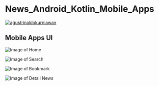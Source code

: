 # News_Android_Kotlin_Mobile_Apps

[![agustrinaldokurniawan](https://circleci.com/gh/agustrinaldokurniawan/News_Kotlin_Native.svg?style=svg)](https://circleci.com/gh/agustrinaldokurniawan/News_Kotlin_Native)

## Mobile Apps UI
![Image of Home](https://lh3.googleusercontent.com/WPj-3egxhlpvdI2i9oNxdlDxCTaG3bLHw7KGi0PEkabNbGBwdV4dfz7_MSnl2mqeZsfkhWiF92aAbS9G5LJPFvjiGByfmpcrxjj6c0xv2OQ5jtuEwVDDKxLW_foX93WHhf4MCJ-RrmLJDJ_bxv0hmUxwUqSV9oUaqQHPRQRKtvd_okqP2eztPKcN8SV_FfU8GlueyzZl1MOZktqW8FMmFAGK-8N2NdXPiYHyRorSy_ENEVjNHM2OhajBKqsoTFv-OLDyN7_rQz2YrQ6GGAPLtaIjUcAf3lBPU-ovv_RpaUTQ2SwBH3z3nPNvWzLGrCIjo12T7vfh02jqOlnSX3pIBS-6s-V2MERHzSgrgoOgymR6X_rsp-ebzBsyhsH-LsChMO_hdjI2giMKmcrK5zeDADmR1PdJIlUNIeHwNZXQb0fPJFe8HaiyAeJr1sJRVctZ89lr0rxe1iDDIDB3AtZS5gnrOwo49JtyHPRmHg67uV6VXfywLjfrFGhqfjJyjIBIqRDWLiXRkD8W3J4C1tB_IM9xm2VwI1fMDtyL8F7bRwUjs6a0f1VD_cuZ6BSqVWv13Crn4h7YbDMJEx91GJULj1tGE7GRja99mXbjzqWes4MNzet6LpbIWPnG-zl4hXqZWOKpFWJzH-tLeJ-1mDVUtFxfq8bIBKYUq-JpqxgKWr5NpFu8iyA-TCzDgqfP7XdIgnUTCzmv7ldqD9iqaVWXfx54=w360-h640-no?authuser=0)

![Image of Search](https://lh3.googleusercontent.com/kB7S-tbKTAE61oPFJBJ9xACDmalCT6d0veNKO6UwV8eDqjoTpEjKu7QPTMGOkTXzbZZPssGkkU4oyxKr06cJOuQVoKYp-6V9XbFTDvVhKB4DEB7ACi9FZpHANldWjl8_3BM5czzksH9cpdYUM-7lBwAUFD_kjMeo6cJH44L5TUZaa6BMEZ7ncycbgk9qUC2ekFzCBPVRrpKSmD9_Cof-Ls9wXB_h5GG1Fkz0dLWQ8S33fGOURuM9UTt-g230JQBOCs6HXA9B-vTCu0ZPKqNfUISErDv0S7dTKnDcSmS7p_3FLdCT-MiQfK6fD03WysGSbnw7t7_XmAaqlv8QRtXy60VYA-hnEWjuqkztWVDzbp2CNCetFaYUtoAYtorDi0iNq0FVzSKXNIBvRQDN4mbZeznRUg7Ceh8ayWa4b9ebSl2RZOk9Rji-gxCbxT7lQprN1raWHvT8xDK6ycFGi9zafI5Hi-BHqC7UnjV4Sk49kSkuK2nb9cp-ngE8eHsePREwZybyfTfJdcJqLnVDW1027qhZrKTf7Tv6Qc1abMbgmvs2DhVlmmjMbaiS3mCh-vihqu_HfouHx3Op83MtRo0MBsyB8OGoeXbH8X9llmcNH_nvTCk1DrK932DyoSaQY2PCXhVvHQ0vpfgY8-wkyUVGwjHhlBRVsrI6oFLruqBMGLhaD7_Dmtqnyks_D63x4ZLmPgmnF32N1UIKdKwTESv2mC41=w360-h640-no?authuser=0)

![Image of Bookmark](https://lh3.googleusercontent.com/J7dJ__v3WVFj7JOz3ox7wAxlAisEb7avbGwJpCGcymzOAeGt6_zeDTwigvSh01qjv8OcLhGGL6-w1smJvr6p0UnfnwX_8Y48R1kCsjtw8uedQgmnoPMR7lwZbqIc83MdRgXOZmRAA8PIKz4A-6rqKpAHEqVz6Or8SnFfFO7jxq8R9I0NGUXL5e1M7ehjbVqP86cC07e6S29uNL6AXUznIMhssQwkz5dG3Q8LR3Pg4mrjpKX9810ssel92zxtyCBOQONBgrAafUxKpVUe-3KRSXJ6iWGvWa3Y5d4JZsA4Ni1stnMdfhZHSb0BUieV2ZzgppuSgFBrH-e8PUpCldljFow3MLrEG8aSjrzEr7xKQy7l_f8xs0ZMsyXQ-_bvzZujUhgpYprQK_tVj_HN-pa8kccjPOiSHrpNd_LBVSaXXfSe484c-Nqh_qR866da0DMg1-exsR3llw6BrWQHfrKd3YtRdQKmZgOo0v-1YBRYEo0qD33lrCv1U6QMWO3JrQC-oVuCx8bwIP0oiEIO3rgTU3qYi8kMvHIfnr4Tl6yJX4o6v3ei-zxhzoXDNgC1jsAj0Wzn9zcSWVA48dRANuVwnzFHX0b4jqYhDLzArvkMsch70toRHBrWX7JBKfBK0sKnRYYKvupA5qEa98rfWHhNgwPoo17kbhhuzrTERoDsIAS8ISYLwcen5qA0oRqhjyFTAeY4h3AJmpzUu28VIxSFs6N9=w360-h640-no?authuser=0)

![Image of Detail News](https://lh3.googleusercontent.com/b4w6wsaE8iDl4B1Vj4J4dApfigdVb7gFpv3sE5HBdqkbcX-HryxYUTa5MR4itGNw15yDcei3yLiC2sEjCeGYkbbPyQabbGtfRmsKyn5DRafUJpTx2s5Hl6By-VB-s9JIBrJ66InRpTSAkMlDpNU1j_qcQ7nY6iOeXLVpQMoC4qFlahGQxCOAfzlsj8FdpxAbKc_LsSowgjzgJ0nWBVXRGkQhxxs43UINyVsgpBwexJGt_JVdkCl376gWUTRdw7BJN0p3fyO4WS2r56e9_Esx4IEdAKJbtjlMeKnG8xKUMLZbBkyqUScQxzHw-TlA2Zd9Wsc5ODb55rysqWgw46mtx0U4RPBXhOPgviz-OdOGDrSi1anlgB2QhmDoc0XQInj8NqcOx6ArVfcYZLZ-9q3Qb70oP8tU0QSKMMBhIjfGkpQzX8txEtqGuUPAh8qBztTDuTXwAvMTwZXw6UMal-YbHiwOzAzyvUE1KJfvujtAp3HeIxe4627O88j_g00JFaVk77gvvrvuUGgGQHGARZjmNpRW5kzX17ZlME-8XFwpQEnDRlqhLkiCcKeGMW6mHkLnT4Y0cuSjOGw__uk0k6v-1a5sGCLB_oI3UXmg2sVqZ1xaUUaJuxUpgC7sCiWLtIa7FrEeRc2hZ566DbJwLwxsAuiKcR0js3cGGI8FdwOnaSnI3CVDbT7w4xV5kPftWW5wkVUAj_kYgUZpNbc40yj2x94m=w360-h640-no?authuser=0)
